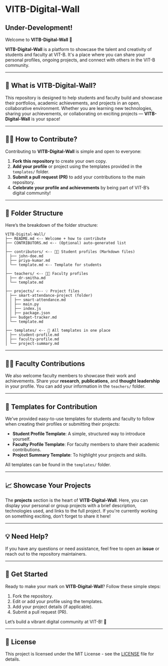 # VITB-Digital-Wall

## Under-Development!

Welcome to **VITB-Digital-Wall** 🎉

**VITB-Digital-Wall** is a platform to showcase the talent and creativity of students and faculty at VIT-B. It's a place where you can share your personal profiles, ongoing projects, and connect with others in the VIT-B community.

---

## 🌟 What is VITB-Digital-Wall?

This repository is designed to help students and faculty build and showcase their portfolios, academic achievements, and projects in an open, collaborative environment. Whether you are learning new technologies, sharing your achievements, or collaborating on exciting projects — **VITB-Digital-Wall** is your space!

---

## 🧑‍🎓 How to Contribute?

Contributing to **VITB-Digital-Wall** is simple and open to everyone:

1. **Fork this repository** to create your own copy.
2. **Add your profile** or project using the templates provided in the `templates/` folder.
3. **Submit a pull request (PR)** to add your contributions to the main repository.
4. **Celebrate your profile and achievements** by being part of VIT-B’s digital community!

---

## 📁 Folder Structure

Here’s the breakdown of the folder structure:

```
VITB-Digital-Wall/
├── README.md <-- Welcome + how to contribute
├── CONTRIBUTORS.md <-- (Optional) auto-generated list
│
├── contributors/ <-- 🧑‍🎓 Student profiles (Markdown files)
│ ├── john-doe.md
│ ├── priya-kumar.md
│ └── template.md <-- Template for students
│
├── teachers/ <-- 👨‍🏫 Faculty profiles
│ ├── dr-smitha.md
│ └── template.md
│
├── projects/ <-- 💡 Project files
│ ├── smart-attendance-project (folder)
│ │ ├── smart-attendance.md
│ │ ├── main.py
│ │ ├── index.js
│ │ ├── package.json
│ ├── budget-tracker.md
│ └── template.md
│
├── templates/ <-- 📄 All templates in one place
│ ├── student-profile.md
│ ├── faculty-profile.md
│ └── project-summary.md
```


---

## 🧑‍🏫 Faculty Contributions

We also welcome faculty members to showcase their work and achievements. Share your **research**, **publications**, and **thought leadership** in your profile. You can add your information in the `teachers/` folder.

---

## 🎨 Templates for Contribution

We’ve provided easy-to-use templates for students and faculty to follow when creating their profiles or submitting their projects:

- **Student Profile Template**: A simple, structured way to introduce yourself.
- **Faculty Profile Template**: For faculty members to share their academic contributions.
- **Project Summary Template**: To highlight your projects and skills.

All templates can be found in the `templates/` folder.

---

## 📈 Showcase Your Projects

The **projects** section is the heart of **VITB-Digital-Wall**. Here, you can display your personal or group projects with a brief description, technologies used, and links to the full project. If you're currently working on something exciting, don’t forget to share it here!

---

## 💡 Need Help?

If you have any questions or need assistance, feel free to open an **issue** or reach out to the repository maintainers.

---

## 🎉 Get Started

Ready to make your mark on **VITB-Digital-Wall**? Follow these simple steps:

1. Fork the repository.
2. Edit or add your profile using the templates.
3. Add your project details (if applicable).
4. Submit a pull request (PR).

Let’s build a vibrant digital community at VIT-B! 🚀

---

## 📜 License

This project is licensed under the MIT License - see the [LICENSE](LICENSE) file for details.
